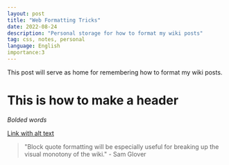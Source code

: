 ```yaml
---
layout: post
title: "Web Formatting Tricks"
date: 2022-08-24
description: "Personal storage for how to format my wiki posts"
tag: css, notes, personal
language: English
importance:3
---
```


This post will serve as home for remembering how to format my wiki posts.

# This is how to make a header 

*Bolded words*

[Link with alt text](site.samglover.me)

> "Block quote formatting will be especially useful for breaking up the visual monotony of the wiki." - Sam Glover
